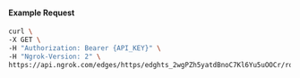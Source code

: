 <!-- Code generated for API Clients. DO NOT EDIT. -->

#### Example Request

```bash
curl \
-X GET \
-H "Authorization: Bearer {API_KEY}" \
-H "Ngrok-Version: 2" \
https://api.ngrok.com/edges/https/edghts_2wgPZh5yatdBnoC7Kl6Yu5uOOCr/routes/edghtsrt_2wgPZfDPoFXMRC5tsMfs3QvQQB0/circuit_breaker
```
